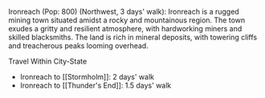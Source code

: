 Ironreach (Pop: 800) (Northwest, 3 days' walk): Ironreach is a rugged mining town situated amidst a rocky and mountainous region. The town exudes a gritty and resilient atmosphere, with hardworking miners and skilled blacksmiths. The land is rich in mineral deposits, with towering cliffs and treacherous peaks looming overhead.

Travel Within City-State
- Ironreach to [[Stormholm]]: 2 days' walk
- Ironreach to [[Thunder's End]]: 1.5 days' walk